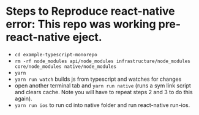 # Steps to Reproduce react-native error: This repo was working pre-react-native eject.

- `cd example-typescript-monorepo`
- `rm -rf node_modules api/node_modules infrastructure/node_modules core/node_modules native/node_modules`
- `yarn`
- `yarn run watch` builds js from typescript and watches for changes
- open another terminal tab and `yarn run native` (runs a sym link script and clears cache. Note you will have to repeat steps 2 and 3 to do this again).
- `yarn run ios` to run cd into native folder and run react-native run-ios.